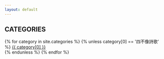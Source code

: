 ```yaml
---
layout: default
---
```


<h2>CATEGORIES</h2>
<p>
    {% for category in site.categories %}
        {% unless category[0] == '四不像詩歌' %}
            <a href="/category/{{ category[0] }}">
                {{ category[0] }}
            </a>
            <br>
        {% endunless %}
    {% endfor %}
</p>
